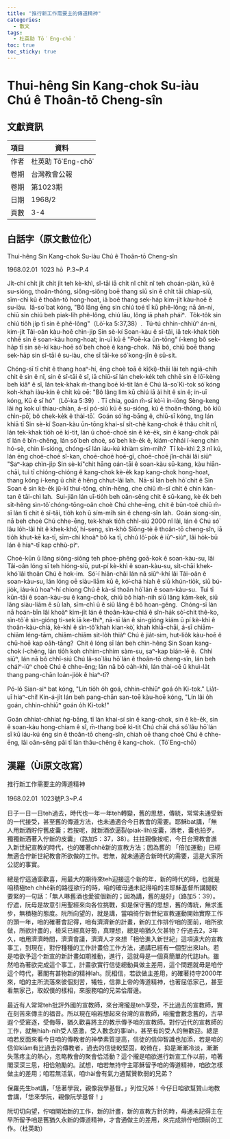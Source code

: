 ```yaml
---
title: "推行新工作需要主的傳道精神"
categories:
  - 散文
tags:
  - 杜英助 Tō͘ Eng-chō͘
toc: true
toc_sticky: true
---
```


# Thui-hêng Sin Kang-chok Su-iàu Chú ê Thoân-tō Cheng-sîn

## 文獻資訊

| 項目 | 資料 |
|---|---|
| 作者 | 杜英助 Tō͘ Eng-chō͘ |
| 卷期 | 台灣教會公報 |
| 卷期 | 第1023期 |
| 日期 | 1968/2 |
| 頁數 | 3-4 |

## 白話字（原文數位化）

Thui-hêng Sin Kang-chok Su-iàu Chú ê Thoân-tō Cheng-sîn

1968.02.01  1023 hō  P.3~P.4

Ji̍t-chí chi̍t ji̍t chi̍t ji̍t teh kè-khì, sî-tāi iā chi̍t nî chi̍t nî teh choán-piàn, kū ê su-sióng, thoân-thóng, siông-siông boē thang siū sin ê chi̍t tāi chiap-siū, sīm-chì kū ê thoân-tō hong-hoat, iā boē thang sek-ha̍p kim-ji̍t kàu-hoē ê su-iàu.  Iâ-so͘ bat kóng, "Bô lâng ēng sin chiú toé tī kū phê-lông; nā án-ni, chiū sin chiú beh piak-li̍h phê-lông, chiú lāu, lông iā phah pháiⁿ.  To̍k-to̍k sin chiú tio̍h ji̍p tī sin ê phê-lông"（Lō͘-ka 5:37,38）.  Tú-tú chhin-chhiūⁿ án-ni, kim-ji̍t Tâi-oân kàu-hoē chìn-ji̍p Sin sè-kí Soan-kàu ê sî-tāi, iā tek-khak tio̍h chhē sin ê soan-kàu hong-hoat; in-uī kū ê "Poē-ka ūn-tōng" í-keng bô sek-ha̍p tī sin sè-kí kàu-hoē só͘ beh choè ê kang-chok.  Nā bô, chiū boē thang sek-ha̍p sin sî-tāi ê su-iàu, che sī tāi-ke só͘ kong-jīn ê sū-si̍t.

Chóng-sī tī chit ê thang hoaⁿ-hí, ēng choè toā ê kî(ki)-thāi lâi teh ngiâ-chih chit ê sin ê nî, sin ê sî-tāi ê sî, iā chiū-sī lán chek-ke̍k teh chhē sin ê lō͘-kèng beh kiâⁿ ê sî, lán tek-khak m̄-thang boē kì-tit lán ê Chú Iâ-so͘ Ki-tok só͘ kóng koh-khah iàu-kín ê chi̍t kù oē: "Bô lâng lim kū chiú iā ài hit ê sin ê; in-uī kóng, Kū ê sī hó"（Lō͘-ka 5:39）. Tī chia, goán m̄-sī kò͘-ì ín-iōng Sèng-keng lâi ǹg kok uī thiau-chiàn, á-sī pó-siú kū ê su-sióng, kū ê thoân-thóng, bô kiû chìn-pō͘, bô chek-ke̍k ê thài-tō͘.  Goán só͘ ǹg-bāng ê, chiū-sī kóng, tng lán khiā tī Sin sè-kí Soan-kàu ūn-tōng khai-sí si̍t-chè kang-chok ê thâu chi̍t nî, lán tek-khak tio̍h oē kì-tit, lán ū choē-choē sin ê kè-e̍k, sin ê kang-chok pâi tī lán ê bīn-chêng, lán só͘ beh choè, só͘ beh kè-e̍k ê, kiám-chhái í-keng chin hó-sè, chin lí-sióng, chóng-sī lán iáu-kú khiàm sím-mi̍h?  Tī kè-khì 2,3 nî kú, lán ēng choē-choē sî-kan, choē-choē hoē-gī, choē-choē jîn-châi lâi siūⁿ "Saⁿ-kap chìn-ji̍p Sin sè-kí"chit hāng oán-tāi ê soan-kàu sū-kang, kàu hiān-chāi, tuì tī chióng-chióng ê kang-chok kè-e̍k kap kang-chok hong-hoat, thang kóng í-keng ū chi̍t ê hêng chhut-lâi lah.  Nā-sī lán beh hō͘ chit ê Sin Soan ê sin kè-e̍k jû-kî thui-tōng, chìn-hêng, che chiū m̄-sī chi̍t ê chin kán-tan ê tāi-chì lah.  Sui-jiân lán uī-tio̍h beh oân-sêng chit ê sū-kang, kè e̍k beh si̍t-hêng sìn-tô͘ chóng-tōng-oân choè Chú chhe-ēng, chit ê būn-toê chiū m̄-sī lán tī chit ê sî-tāi, tio̍h koh ū sím-mi̍h sin ê cheng-sîn lah.  Goán siong-sìn, nā beh choè Chú chhe-ēng, tek-khak tio̍h chhî-siú 2000 nî lâi, lán ê Chú só͘ lâu lo̍h-lâi hit ê khek-khó͘, hi-seng, sìn-khò Siōng-tè ê thoân-tō cheng-sîn, iā tio̍h khut-kē ka-tī, sīm-chì khoàⁿ bô ka tī, chhú lô͘-po̍k ê iūⁿ-siùⁿ, lâi ho̍k-bū lán ê hiaⁿ-tī kap chhù-piⁿ.

Choè-kūn ū lâng siông-siông teh phoe-phêng goā-kok ê soan-kàu-su, lâi Tâi-oân lóng sī teh hióng-siū, put-pí kè-khì ê soan-kàu-su, si̍t-chāi khek-khó͘ lâi thoân Chú ê hok-im.  Só͘-í hiān-chāi lán nā siūⁿ-khí lâi Tâi-oân ê soan-kàu-su, lán lóng oē siàu-liām kū ê, kó͘-chá hiah ê siū khún-tio̍k, siū bú-jio̍k, iáu-kú hoaⁿ-hí chiong Chú ê kà-sī thoân hō͘ lán ê soan-kàu-su.  Tuì tī kūn-tāi ê soan-kàu-su ê kang-chok, chiū bô hiah-nih siū lâng kám-kek, siū lâng siàu-liām ê sū lah, sīm-chì ū ê siū lâng ê bô hoan-gêng.  Chóng-sī lán nā hoán-bīn lâi khoàⁿ kim-ji̍t lán ê thoân-kàu-chiá ê sîn-ha̍k sò͘-chit thê-ko, sìn-tô͘ ê sìn-gióng tì-sek iā ke-thiⁿ, nā-sī lán ê sìn-gióng kiám ū pí kè-khì ê thoân-kàu-chiá, kè-khì ê sìn-tô͘ khah kian-kò͘, khah khiā-chāi, á-sī chiām-chiām léng-tām, chiām-chiām sit-lo̍h thiàⁿ Chú ê jia̍t-sim, hut-lio̍k kàu-hoē ê chū-hoē kap oa̍h-tāng?  Chit ê lóng sī lán beh chìn-hêng Sin Soan kang-chok í-chêng, lán tio̍h koh chhim-chhim sàm-su, saⁿ-kap bián-lē ê.  Chhì siūⁿ, lán nā bô chhî-siú Chú Iâ-so͘ lâu hō͘ lán ê thoân-tō cheng-sîn, lán beh cháiⁿ-iūⁿ choè Chú ê chhe-ēng; lán nā bô oa̍h-khì, lán thài-oē ū khuì-la̍t thang pang-chān loán-jio̍k ê hiaⁿ-tī?

Pó-lô Sian-siⁿ bat kóng, "Lín tio̍h o̍h goá, chhin-chhiūⁿ goá o̍h Ki-tok." Lia̍t-uī hiaⁿ-chí! Kin-á-ji̍t lán beh pang-chān san-toē kàu-hoē kóng, "Lín lâi o̍h goán, chhin-chhiūⁿ goán o̍h Ki-tok!"

Goán chhiat-chhiat ǹg-bāng, tī lán khai-sí sin ê kang-chok, sin ê kè-e̍k, sin ê soan-kàu hong-chiam ê sî, m̄-thang boē kì-tit Chú chāi chá só͘ lâu hō͘ lán sī kū iáu-kú éng sin ê thoân-tō cheng-sîn, chiah oē thang choè Chú ê chhe-ēng, lâi oân-sêng pâi tī lán thâu-chêng ê kang-chok.（Tō͘ Eng-chō͘）

## 漢羅（Ùi原文改寫）

推行新工作需要主的傳道精神

1968.02.01  1023號P.3~P.4

日子一日一日teh過去，時代也一年一年teh轉變，舊的思想，傳統，常常未通受新的一代接受，甚至舊的傳道方法，也未通適合今日教會的需要。耶穌bat講，「無人用新酒貯佇舊皮囊；若按呢，就新酒欲逼裂(piak-li̍h)皮囊，酒老，囊也拍歹。獨獨新酒著入佇新的皮囊」（路加5：37，38）。拄拄親像按呢，今日台灣教會進入新世紀宣教的時代，也的確著chhē新的宣教方法；因為舊的 「倍加運動」已經無適合佇新世紀教會所欲做的工作。若無，就未通適合新時代的需要，這是大家所公認的事實。

總是佇這通窗歡喜，用最大的期待來teh迎接這个新的年，新的時代的時，也就是咱積極teh chhē新的路徑欲行的時，咱的確毋通未記得咱的主耶穌基督所講閣較要緊的一句話：「無人啉舊酒也愛彼個新的；因為講，舊的是好」（路加5：39）。佇遮，阮毋是故意引用聖經來向各位挑戰，抑是保守舊的思想，舊的傳統，無求進步，無積極的態度。阮所向望的，就是講，當咱徛佇新世紀宣教運動開始實際工作的頭一年，咱的確著會記得，咱有濟濟新的計畫，新的工作排佇咱的面前，咱所欲做，所欲計畫的，檢采已經真好勢，真理想，總是咱猶久欠甚物？佇過去2，3年久，咱用濟濟時間，濟濟會議，濟濟人才來想「相佮進入新世紀」這項遠大的宣教事工，到現在，對佇種種的工作計畫佮工作方法，通講已經有一個型出來lah。若是咱欲予這个新宣的新計畫如期推動，進行，這就毋是一個真簡單的代誌lah。雖然咱為著欲完成這个事工，計畫欲實行信徒總動員做主差用，這个問題就毋是咱佇這个時代，著閣有甚物新的精神lah。阮相信，若欲做主差用，的確著持守2000年來，咱的主所流落來彼個刻苦，犧牲，信靠上帝的傳道精神，也著屈低家己，甚至看無家己，取奴僕的樣相，來服務咱的兄弟佮厝邊。

最近有人常常teh批評外國的宣教師，來台灣攏是teh享受，不比過去的宣教師，實在刻苦來傳主的福音。所以現在咱若想起來台灣的宣教師，咱攏會數念舊的，古早遐个受窘逐，受侮辱，猶久歡喜將主的教示傳予咱的宣教師。對佇近代的宣教師的工作，就無hiah-nih受人感激，受人數念的事lah，甚至有的受人的無歡迎。總是咱若反面來看今日咱的傳教者的神學素質提高，信徒的信仰智識也加添，若是咱的信仰kiám有比過去的傳教者，過去的信徒較堅固，較徛在，抑是漸漸冷淡，漸漸失落疼主的熱心，忽略教會的聚會佮活動？這个攏是咱欲進行新宣工作以前，咱著閣深深三思，相佮勉勵的。試想，咱若無持守主耶穌留予咱的傳道精神，咱欲怎樣做主的差用；咱若無活氣，咱thài會有氣力通幫贊軟弱的兄弟？

保羅先生bat講，「恁著學我，親像我學基督。」列位兄姊！今仔日咱欲幫贊山地教會講，「恁來學阮，親像阮學基督！」

阮切切向望，佇咱開始新的工作，新的計畫，新的宣教方針的時，毋通未記得主在早所留予咱是舊猶久永新的傳道精神，才會通做主的差用，來完成排佇咱頭前的工作。（杜英助）
